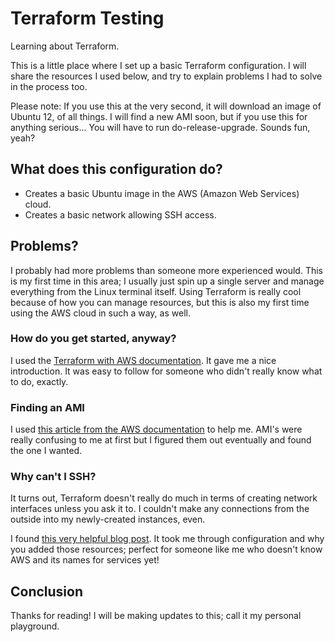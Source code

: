 # Terraform Testing

Learning about Terraform.

This is a little place where I set up a basic Terraform configuration. I will share the resources I used below, and try to explain problems I had to solve in the process too.

Please note: If you use this at the very second, it will download an image of Ubuntu 12, of all things. I will find a new AMI soon, but if you use this for anything serious... You will have to run do-release-upgrade. Sounds fun, yeah?

## What does this configuration do?
* Creates a basic Ubuntu image in the AWS (Amazon Web Services) cloud.
* Creates a basic network allowing SSH access.

## Problems?
I probably had more problems than someone more experienced would. This is my first time in this area; I usually just spin up a single server and manage everything from the Linux terminal itself. Using Terraform is really cool because of how you can manage resources, but this is also my first time using the AWS cloud in such a way, as well.

### How do you get started, anyway?
I used the [Terraform with AWS documentation](https://developer.hashicorp.com/terraform/tutorials/aws-get-started/aws-build). It gave me a nice introduction. It was easy to follow for someone who didn't really know what to do, exactly.

### Finding an AMI
I used [this article from the AWS documentation](https://docs.aws.amazon.com/AWSEC2/latest/UserGuide/finding-an-ami.html) to help me. AMI's were really confusing to me at first but I figured them out eventually and found the one I wanted.

### Why can't I SSH?
It turns out, Terraform doesn't really do much in terms of creating network interfaces unless you ask it to. I couldn't make any connections from the outside into my newly-created instances, even.

I found [this very helpful blog post](https://medium.com/@hmalgewatta/setting-up-an-aws-ec2-instance-with-ssh-access-using-terraform-c336c812322f). It took me through configuration and why you added those resources; perfect for someone like me who doesn't know AWS and its names for services yet!

## Conclusion
Thanks for reading! I will be making updates to this; call it my personal playground.

